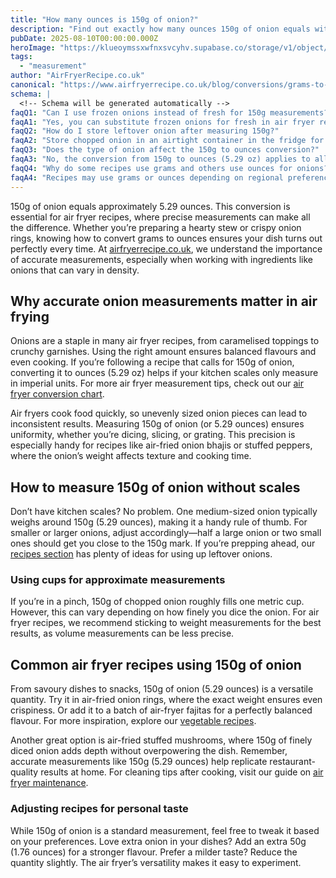 ```yaml
---
title: "How many ounces is 150g of onion?"
description: "Find out exactly how many ounces 150g of onion equals with our simple UK conversion guide. Perfect for air fryer recipes!"
pubDate: 2025-08-10T00:00:00.000Z
heroImage: "https://klueoymssxwfnxsvcyhv.supabase.co/storage/v1/object/public/Shmucket/how-many-ounces-is-150g-of-onion.webp"
tags:
  - "measurement"
author: "AirFryerRecipe.co.uk"
canonical: "https://www.airfryerrecipe.co.uk/blog/conversions/grams-to-ounces/how-many-ounces-is-150g-of-onion"
schema: |
  <!-- Schema will be generated automatically -->
faqQ1: "Can I use frozen onions instead of fresh for 150g measurements?"
faqA1: "Yes, you can substitute frozen onions for fresh in air fryer recipes. 150g of frozen onion is equivalent in weight to fresh, but pat them dry before cooking to avoid excess moisture. Frozen onions work well in dishes like air-fried pies or casseroles."
faqQ2: "How do I store leftover onion after measuring 150g?"
faqA2: "Store chopped onion in an airtight container in the fridge for up to 3 days. For longer storage, freeze it in portions—150g batches are handy for future recipes. Just note that thawed onions are best used in cooked dishes rather than raw."
faqQ3: "Does the type of onion affect the 150g to ounces conversion?"
faqA3: "No, the conversion from 150g to ounces (5.29 oz) applies to all onion varieties, from red to white to shallots. However, different onions vary in flavour intensity, so adjust recipes accordingly. Sweet onions, for example, may require slightly less quantity for the same taste."
faqQ4: "Why do some recipes use grams and others use ounces for onions?"
faqA4: "Recipes may use grams or ounces depending on regional preferences—grams are standard in the UK and Europe, while ounces are more common in the US. At <a href=https://www.airfryerrecipe.co.uk>airfryerrecipe.co.uk</a>, we provide both where possible to make cooking hassle-free. Always check which unit your recipe uses before starting."
---
```

<p>150g of onion equals approximately 5.29 ounces. This conversion is essential for air fryer recipes, where precise measurements can make all the difference. Whether you’re preparing a hearty stew or crispy onion rings, knowing how to convert grams to ounces ensures your dish turns out perfectly every time. At <a href=https://www.airfryerrecipe.co.uk>airfryerrecipe.co.uk</a>, we understand the importance of accurate measurements, especially when working with ingredients like onions that can vary in density.</p>

<h2>Why accurate onion measurements matter in air frying</h2>  
<p>Onions are a staple in many air fryer recipes, from caramelised toppings to crunchy garnishes. Using the right amount ensures balanced flavours and even cooking. If you’re following a recipe that calls for 150g of onion, converting it to ounces (5.29 oz) helps if your kitchen scales only measure in imperial units. For more air fryer measurement tips, check out our <a href=https://www.airfryerrecipe.co.uk/air-fryer-conversion-chart>air fryer conversion chart</a>.</p>  
<p>Air fryers cook food quickly, so unevenly sized onion pieces can lead to inconsistent results. Measuring 150g of onion (or 5.29 ounces) ensures uniformity, whether you’re dicing, slicing, or grating. This precision is especially handy for recipes like air-fried onion bhajis or stuffed peppers, where the onion’s weight affects texture and cooking time.</p>  

<h2>How to measure 150g of onion without scales</h2>  
<p>Don’t have kitchen scales? No problem. One medium-sized onion typically weighs around 150g (5.29 ounces), making it a handy rule of thumb. For smaller or larger onions, adjust accordingly—half a large onion or two small ones should get you close to the 150g mark. If you’re prepping ahead, our <a href=https://www.airfryerrecipe.co.uk/recipes>recipes section</a> has plenty of ideas for using up leftover onions.</p>  

<h3>Using cups for approximate measurements</h3>  
<p>If you’re in a pinch, 150g of chopped onion roughly fills one metric cup. However, this can vary depending on how finely you dice the onion. For air fryer recipes, we recommend sticking to weight measurements for the best results, as volume measurements can be less precise.</p>  

<h2>Common air fryer recipes using 150g of onion</h2>  
<p>From savoury dishes to snacks, 150g of onion (5.29 ounces) is a versatile quantity. Try it in air-fried onion rings, where the exact weight ensures even crispiness. Or add it to a batch of air-fryer fajitas for a perfectly balanced flavour. For more inspiration, explore our <a href=https://www.airfryerrecipe.co.uk/recipe-category/vegetables>vegetable recipes</a>.</p>  
<p>Another great option is air-fried stuffed mushrooms, where 150g of finely diced onion adds depth without overpowering the dish. Remember, accurate measurements like 150g (5.29 ounces) help replicate restaurant-quality results at home. For cleaning tips after cooking, visit our guide on <a href=https://www.airfryerrecipe.co.uk/air-fryer-cleaner>air fryer maintenance</a>.</p>  

<h3>Adjusting recipes for personal taste</h3>  
<p>While 150g of onion is a standard measurement, feel free to tweak it based on your preferences. Love extra onion in your dishes? Add an extra 50g (1.76 ounces) for a stronger flavour. Prefer a milder taste? Reduce the quantity slightly. The air fryer’s versatility makes it easy to experiment.</p>
